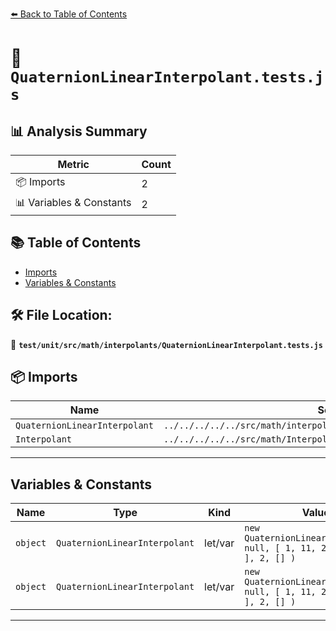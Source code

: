 [⬅️ Back to Table of Contents](../../../../../index.md)

# 📄 `QuaternionLinearInterpolant.tests.js`

## 📊 Analysis Summary

| Metric | Count |
|--------|-------|
| 📦 Imports | 2 |
| 📊 Variables & Constants | 2 |

## 📚 Table of Contents

- [Imports](#imports)
- [Variables & Constants](#variables-constants)

## 🛠️ File Location:
📂 **`test/unit/src/math/interpolants/QuaternionLinearInterpolant.tests.js`**

## 📦 Imports

| Name | Source |
|------|--------|
| `QuaternionLinearInterpolant` | `../../../../../src/math/interpolants/QuaternionLinearInterpolant.js` |
| `Interpolant` | `../../../../../src/math/Interpolant.js` |


---

## Variables & Constants

| Name | Type | Kind | Value | Exported |
|------|------|------|-------|----------|
| `object` | `QuaternionLinearInterpolant` | let/var | `new QuaternionLinearInterpolant( null, [ 1, 11, 2, 22, 3, 33 ], 2, [] )` | ✗ |
| `object` | `QuaternionLinearInterpolant` | let/var | `new QuaternionLinearInterpolant( null, [ 1, 11, 2, 22, 3, 33 ], 2, [] )` | ✗ |


---